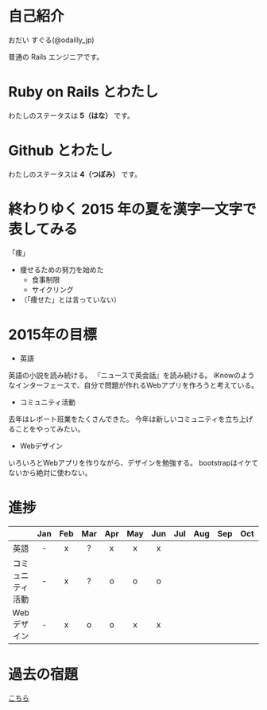 # 自己紹介

おだい すぐる(@odailly_jp)

普通の Rails エンジニアです。

# Ruby on Rails とわたし

わたしのステータスは **5（はな）** です。

# Github とわたし

わたしのステータスは **4（つぼみ）** です。

# 終わりゆく 2015 年の夏を漢字一文字で表してみる

「痩」

- 痩せるための努力を始めた
  - 食事制限
  - サイクリング
- （「痩せた」とは言っていない）

# 2015年の目標

- 英語

英語の小説を読み続ける。
『ニュースで英会話』を読み続ける。
iKnowのようなインターフェースで、自分で問題が作れるWebアプリを作ろうと考えている。

- コミュニティ活動

去年はレポート班業をたくさんできた。
今年は新しいコミュニティを立ち上げることをやってみたい。

- Webデザイン

いろいろとWebアプリを作りながら、デザインを勉強する。
bootstrapはイケてないから絶対に使わない。

# 進捗

|                  |Jan|Feb|Mar|Apr|May|Jun|Jul|Aug|Sep|Oct|Nov|Dec|
|:----------------:|:-:|:-:|:-:|:-:|:-:|:-:|:-:|:-:|:-:|:-:|:-:|:-:|
| 英語             | - | x | ? | x | x | x |   |   |   |   |   |   |
| コミュニティ活動 | - | x | ? | o | o | o |   |   |   |   |   |   |
| Webデザイン      | - | x | o | o | x | x |   |   |   |   |   |   |

# 過去の宿題

[こちら](https://gist.github.com/odaillyjp/ae33200fd8ffc9f35d6c)
